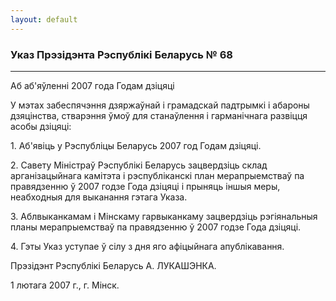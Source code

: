 ```yaml
---
layout: default
---
```


### Указ Прэзідэнта Рэспублікі Беларусь № 68

****

<span class="underline"></span>

Аб аб'яўленні 2007 года Годам дзіцяці

У мэтах забеспячэння дзяржаўнай і грамадскай падтрымкі і абароны
дзяцінства, стварэння ўмоў для станаўлення і гарманічнага
развіцця асобы дзіцяці:

1\. Аб'явіць у Рэспубліцы Беларусь 2007 год Годам дзіцяці.

2\. Савету Міністраў Рэспублікі Беларусь зацвердзіць склад
арганізацыйнага камітэта і рэспубліканскі план
мерапрыемстваў па правядзенню ў 2007 годзе Года дзіцяці і
прыняць іншыя меры, неабходныя для выканання гэтага Указа.

3\. Аблвыканкамам і Мінскаму гарвыканкаму зацвердзіць рэгіянальныя планы
мерапрыемстваў па правядзенню ў 2007 годзе Года дзіцяці.

4\. Гэты Указ уступае ў сілу з дня яго афіцыйнага апублікавання.

Прэзідэнт Рэспублікі Беларусь А. ЛУКАШЭНКА.

1 лютага 2007 г., г. Мінск.
